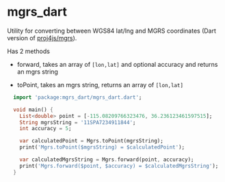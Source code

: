 # mgrs_dart

Utility for converting between WGS84 lat/lng and MGRS coordinates (Dart version of [proj4js/mgrs](https://github.com/proj4js/mgrs)).

Has 2 methods

- forward, takes an array of `[lon,lat]` and optional accuracy and returns an mgrs string
<!-- - inverse, takes an mgrs string and returns a bbox. -->
- toPoint, takes an mgrs string, returns an array of `[lon,lat]`

```dart
  import 'package:mgrs_dart/mgrs_dart.dart';

  void main() {
    List<double> point = [-115.08209766323476, 36.236123461597515];
    String mgrsString = '11SPA7234911844';
    int accuracy = 5;

    var calculatedPoint = Mgrs.toPoint(mgrsString);
    print('Mgrs.toPoint($mgrsString) = $calculatedPoint');

    var calculatedMgrsString = Mgrs.forward(point, accuracy);
    print('Mgrs.forward($point, $accuracy) = $calculatedMgrsString');
  }
```

